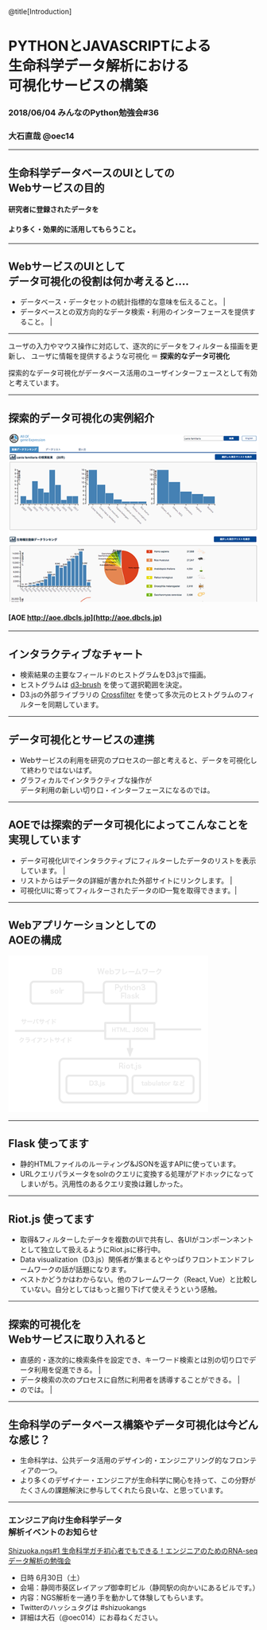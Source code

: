 @title[Introduction]
# PYTHONとJAVASCRIPTによる<br>生命科学データ解析における<br>可視化サービスの構築

### 2018/06/04 みんなのPython勉強会#36

### 大石直哉 @oec14

---
## 生命科学データベースのUIとしての<br>Webサービスの目的

#### 研究者に登録されたデータを
#### より多く・効果的に活用してもらうこと。 


---
## WebサービスのUIとして<br>データ可視化の役割は何か考えると‥‥
- データベース・データセットの統計指標的な意味を伝えること。 |
- データベースとの双方向的なデータ検索・利用のインターフェースを提供すること。 |
---
ユーザの入力やマウス操作に対応して、逐次的にデータをフィルター＆描画を更新し、
ユーザに情報を提供するような可視化 ＝  __探索的なデータ可視化__

探索的なデータ可視化がデータベース活用のユーザインターフェースとして有効と考えています。


---
## 探索的データ可視化の実例紹介

#### ![AOEのキャプチャー](https://github.com/dogrunjp/presentation/blob/master/images/stapy-fig-2.png)

#### [AOE http://aoe.dbcls.jp](http://aoe.dbcls.jp)

---
## インタラクティブなチャート
- 検索結果の主要なフィールドのヒストグラムをD3.jsで描画。
- ヒストグラムは [d3-brush](https://github.com/d3/d3-brush) を使って選択範囲を決定。
- D3.jsの外部ライブラリの [Crossfilter](http://square.github.io/crossfilter/) を使って多次元のヒストグラムのフィルターを同期しています。

---
## データ可視化とサービスの連携
- Webサービスの利用を研究のプロセスの一部と考えると、データを可視化して終わりではないはず。
- グラフィカルでインタラクティブな操作が<br>データ利用の新しい切り口・インターフェースになるのでは。

---
## AOEでは探索的データ可視化によってこんなことを実現しています
- データ可視化UIでインタラクティブにフィルターしたデータのリストを表示しています。 |
- リストからはデータの詳細が書かれた外部サイトにリンクします。 |
- 可視化UIに寄ってフィルターされたデータのID一覧を取得できます。|

---
## Webアプリケーションとしての<br>AOEの構成

![Webアプリケーションの構成](images/stapy-fig-1.png)


---
## Flask  使ってます
- 静的HTMLファイルのルーティング&JSONを返すAPIに使っています。
- URLクエリパラメータをsolrのクエリに変換する処理がアドホックになってしまいがち。汎用性のあるクエリ変換は難しかった。

---
## Riot.js  使ってます
- 取得&フィルターしたデータを複数のUIで共有し、各UIがコンポーンネントとして独立して扱えるようにRiot.jsに移行中。
- Data visualization（D3.js）関係者が集まるとやっぱりフロントエンドフレームワークの話が話題になります。
- ベストかどうかはわからない。他のフレームワーク（React, Vue）と比較していない。自分としてはもっと掘り下げて使えそうという感触。

---
## 探索的可視化を<br>Webサービスに取り入れると
- 直感的・逐次的に検索条件を設定でき、キーワード検索とは別の切り口でデータ利用を促進できる。 |
- データ検索の次のプロセスに自然に利用者を誘導することができる。 |
- のでは。 |

---
## 生命科学のデータベース構築やデータ可視化は今どんな感じ？
- 生命科学は、公共データ活用のデザイン的・エンジニアリング的なフロンティアの一つ。
- より多くのデザイナー・エンジニアが生命科学に関心を持って、この分野がたくさんの課題解決に参与してくれたら良いな、と思っています。

---
### エンジニア向け生命科学データ<br>解析イベントのお知らせ

[Shizuoka.ngs#1
 生命科学ガチ初心者でもできる！エンジニアのためのRNA-seqデータ解析の勉強会](https://shizuoka-ngs.connpass.com/event/82595/)

- 日時 6月30日（土）
- 会場：静岡市葵区レイアップ御幸町ビル（静岡駅の向かいにあるビルです。）
- 内容：NGS解析を一通り手を動かして体験してもらいます。
- Twitterのハッシュタグは \#shizuokangs
- 詳細は大石（@oec014）にお尋ねください。